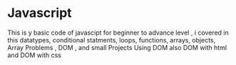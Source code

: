 # Javascript
This is y basic code of javascipt for beginner to advance level , i covered in this datatypes, conditional statments, loops, functions, arrays, objects, Array Problems , DOM , and small Projects
Using DOM also DOM with html and DOM with css
